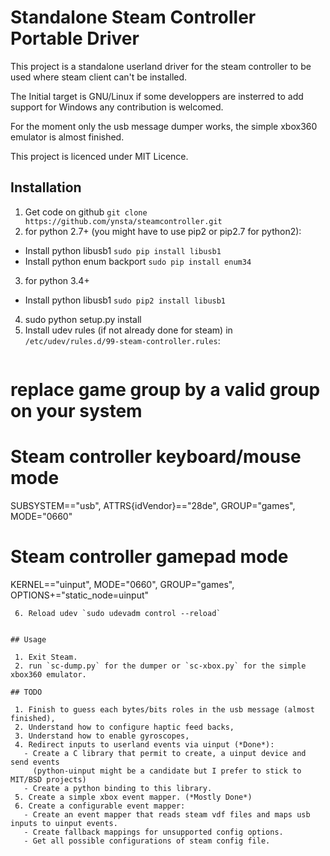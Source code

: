 # Standalone Steam Controller Portable Driver

This project is a standalone userland driver for the steam controller to be used where steam client can't be installed.

The Initial target is GNU/Linux if some developpers are insterred to add support
for Windows any contribution is welcomed.

For the moment only the usb message dumper works, the simple xbox360 emulator is almost finished.

This project is licenced under MIT Licence.

## Installation

 1. Get code on github `git clone https://github.com/ynsta/steamcontroller.git`
 2. for python 2.7+ (you might have to use pip2 or pip2.7 for python2):
   - Install python libusb1 `sudo pip install libusb1`
   - Install python enum backport `sudo pip install enum34`
 3. for python 3.4+
   - Install python libusb1 `sudo pip2 install libusb1`
 4. sudo python setup.py install
 5. Install udev rules (if not already done for steam) in `/etc/udev/rules.d/99-steam-controller.rules`:
    ```
# replace game group by a valid group on your system
# Steam controller keyboard/mouse mode
SUBSYSTEM=="usb", ATTRS{idVendor}=="28de", GROUP="games", MODE="0660"

# Steam controller gamepad mode
KERNEL=="uinput", MODE="0660", GROUP="games", OPTIONS+="static_node=uinput"
```
 6. Reload udev `sudo udevadm control --reload`


## Usage

 1. Exit Steam.
 2. run `sc-dump.py` for the dumper or `sc-xbox.py` for the simple xbox360 emulator.

## TODO

 1. Finish to guess each bytes/bits roles in the usb message (almost finished),
 2. Understand how to configure haptic feed backs,
 3. Understand how to enable gyroscopes,
 4. Redirect inputs to userland events via uinput (*Done*):
   - Create a C library that permit to create, a uinput device and send events
     (python-uinput might be a candidate but I prefer to stick to MIT/BSD projects)
   - Create a python binding to this library.
 5. Create a simple xbox event mapper. (*Mostly Done*)
 6. Create a configurable event mapper:
   - Create an event mapper that reads steam vdf files and maps usb inputs to uinput events.
   - Create fallback mappings for unsupported config options.
   - Get all possible configurations of steam config file.
